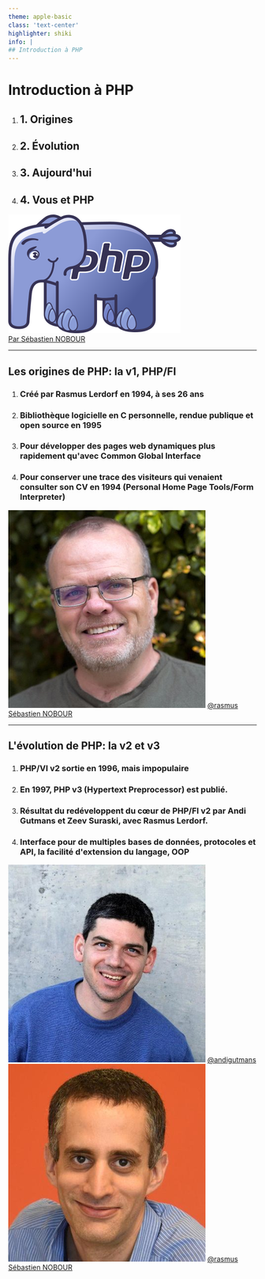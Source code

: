 ```yaml
---
theme: apple-basic 
class: 'text-center' 
highlighter: shiki 
info: |
## Introduction à PHP
---
```


# Introduction à PHP

<div class="pt-12 flex flex-row space-x-70">
    <ol class="w-60 relative block flex flex-col space-y-8 text-left">
        <li class="text-xl"><h2>1. Origines</h2></li>
        <li class="text-xl"><h2>2. Évolution</h2></li>
        <li class="text-xl"><h2>3. Aujourd'hui</h2></li>
        <li class="text-xl"><h2>4. Vous et PHP</h2></li>
    </ol>
    <img class="" src="/assets/images/1/php_pachyderme.png" alt="php-pachyderme">
</div>
<a class="relative inset-y-30 inset-x-84" href="https://www.linkedin.com/in/snitpro/">Par Sébastien NOBOUR</a>

---

## Les origines de PHP: la v1, PHP/FI 

<div class="page__origines pt-12 flex flex-row space-x-70">
    <ol class="w-60 relative block flex flex-col space-y-6 text-left">
        <li class="text-xl"><h3>Créé par Rasmus Lerdorf en 1994, à ses 26 ans</h3></li>
        <li class="text-xl" v-click="1">
            <h3>Bibliothèque logicielle en C personnelle, rendue publique et open source en 1995</h3>
        </li>
        <li class="text-xl" v-click="2">
            <h3 class="text-yellow-400">
                Pour développer des pages web dynamiques plus rapidement qu'avec Common Global Interface
            </h3>
        </li>
        <li class="text-xl relative bottom-35 bg-black h-40" v-click="3">
            <h3 class="text-green-400">
                Pour conserver une trace des visiteurs qui venaient consulter son CV en 1994
                (Personal Home Page Tools/Form Interpreter) 
            </h3>
        </li>
    </ol>
    <div class="flex flex-col space-y-4">
        <img class="w-40 h-40" src="/assets/images/1/rasmus.jpeg" alt="Rasmus Lerdorf">
        <a href="https://twitter.com/rasmus" target="_blank" class=" 
            text-xl text-light-blue-500"
        >
            <carbon-logo-twitter />@rasmus
        </a>
    </div>
</div>
<a class="relative inset-y-40 inset-x-180 text-xs text-blue-gray-300" href="https://www.linkedin.com/in/snitpro/">Sébastien NOBOUR</a>

<!--
né 22 novembre 1968 au Groenland, 
nationalité danois canadien
Ingénieur système

produire des pages web dynamiques plus rapidement qu’avec d’autres langages comme Perl-CGI ( remplir page web de données reçues d’un serveur web distant) 
-->

---

## L'évolution de PHP: la v2 et v3

<div class="page__evolution--v2 pt-12 flex flex-row space-x-70">
    <ol class="w-60 relative block flex flex-col space-y-6 text-left">
        <li class="text-xl"><h3>PHP/VI v2 sortie en 1996, mais impopulaire</h3></li>
        <li class="text-xl" v-click="1">
            <h3>En 1997, PHP v3 (Hypertext Preprocessor) est publié.</h3> 
        </li>
        <li class="text-xl" v-click="2">
            <h3 class="text-yellow-400">
                Résultat du redéveloppent du cœur de PHP/FI v2 par Andi Gutmans et Zeev Suraski, avec Rasmus Lerdorf.
            </h3>
        </li>
        <li class="text-xl relative bottom-35 bg-black h-40" v-click="3">
            <h3 class="text-green-400">
                Interface pour de multiples bases de données, protocoles et API, la facilité d'extension du langage, OOP
            </h3>
        </li>
    </ol>
    <div class="flex flex-col space-y-4">
        <section class="section__andy">
            <img class="w-20 h-20" src="/assets/images/2/andi-gutmans.jpeg" alt="Andi Gutmans">
            <a href="https://twitter.com/andigutmans" target="_blank" 
                class="text-xl text-light-blue-500"
            >
                <carbon-logo-twitter />@andigutmans
            </a>
        </section>
        <section class="section__zeev">
            <img class="w-20 h-20" src="/assets/images/2/zeev-suraski.jpeg" alt="Zeev Suraski">
            <a href="https://twitter.com/zeev" target="_blank" alt="twitter de Zeev Suraski" 
                class="text-xl text-light-blue-500"
            >
                <carbon-logo-twitter />@rasmus
            </a>
        </section>
    </div>
</div>
<a class="relative inset-y-40 inset-x-180 text-xs text-blue-gray-300" href="https://www.linkedin.com/in/snitpro/">Sébastien NOBOUR</a>

<!--
né 22 novembre 1968 au Groenland, 
nationalité danois canadien
Ingénieur système

produire des pages web dynamiques plus rapidement qu’avec d’autres langages comme Perl-CGI ( remplir page web de données reçues d’un serveur web distant) 
-->
